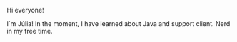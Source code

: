 Hi everyone! 

I´m Júlia! In the moment, I have learned about Java and support client.
Nerd in my free time. 
